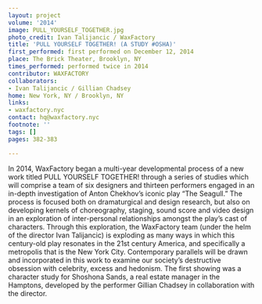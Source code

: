 ```yaml
---
layout: project
volume: '2014'
image: PULL_YOURSELF_TOGETHER.jpg
photo_credit: Ivan Talijancic / WaxFactory
title: 'PULL YOURSELF TOGETHER! (A STUDY #OSHA)'
first_performed: first performed on December 12, 2014
place: The Brick Theater, Brooklyn, NY
times_performed: performed twice in 2014
contributor: WAXFACTORY
collaborators:
- Ivan Talijancic / Gillian Chadsey
home: New York, NY / Brooklyn, NY
links:
- waxfactory.nyc
contact: hq@waxfactory.nyc
footnote: ''
tags: []
pages: 382-383

---
```


In 2014, WaxFactory began a multi-year developmental process of a new work titled PULL YOURSELF TOGETHER! through a series of studies which will comprise a team of six designers and thirteen performers engaged in an in-depth investigation of Anton Chekhov’s iconic play “The Seagull.” The process is focused both on dramaturgical and design research, but also on developing kernels of choreography, staging, sound score and video design in an exploration of inter-personal relationships amongst the play’s cast of characters. Through this exploration, the WaxFactory team (under the helm of the director Ivan Talijancic) is exploding as many ways in which this century-old play resonates in the 21st century America, and specifically a metropolis that is the New York City. Contemporary parallels will be drawn and incorporated in this work to examine our society’s destructive obsession with celebrity, excess and hedonism. The first showing was a character study for Shoshona Sands, a real estate manager in the Hamptons, developed by the performer Gillian Chadsey in collaboration with the director.
